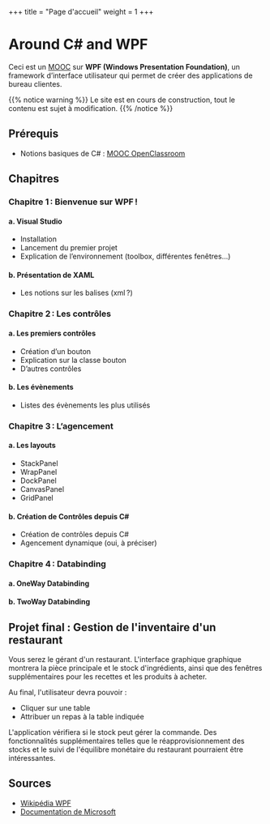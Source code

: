 +++
title = "Page d'accueil"
weight = 1
+++

# Around C# and WPF

Ceci est un [MOOC](https://fr.wikipedia.org/wiki/Massive_Open_Online_Course) sur **WPF (Windows Presentation Foundation)**, un framework d’interface utilisateur qui permet de créer des applications de bureau clientes.

{{% notice warning %}}
Le site est en cours de construction, tout le contenu est sujet à modification.
{{% /notice %}}


## Prérequis
 - Notions basiques de C# : [MOOC OpenClassroom](https://openclassrooms.com/fr/courses/1526901-apprenez-a-developper-en-c)

## Chapitres
### Chapitre 1 : Bienvenue sur WPF !
#### a. Visual Studio 
 - Installation 
 - Lancement du premier projet 
 - Explication de l’environnement (toolbox, différentes fenêtres…) 

#### b. Présentation de XAML 
 - Les notions sur les balises (xml ?)

### Chapitre 2 : Les contrôles 
#### a. Les premiers contrôles 
 - Création d’un bouton 
 - Explication sur la classe bouton 
 - D’autres contrôles 
#### b. Les évènements 
 - Listes des évènements les plus utilisés

### Chapitre 3 : L’agencement
#### a. Les layouts
 - StackPanel
 - WrapPanel
 - DockPanel
 - CanvasPanel
 - GridPanel
#### b. Création de Contrôles depuis C#
 - Création de contrôles depuis C#
 - Agencement dynamique (oui, à préciser) 

### Chapitre 4 : Databinding
#### a. OneWay Databinding
#### b. TwoWay Databinding 

## Projet final : Gestion de l'inventaire d'un restaurant

Vous serez le gérant d'un restaurant.
L'interface graphique graphique montrera la pièce principale et le stock d'ingrédients, ainsi que des fenêtres supplémentaires pour les recettes et les produits à acheter.

Au final, l'utilisateur devra pouvoir :
 - Cliquer sur une table
 - Attribuer un repas à la table indiquée

L'application vérifiera si le stock peut gérer la commande.
Des fonctionnalités supplémentaires telles que le réapprovisionnement des stocks et le suivi de l'équilibre monétaire du restaurant pourraient être intéressantes.

## Sources

 - [Wikipédia WPF](https://fr.wikipedia.org/wiki/Windows_Presentation_Foundation)
 - [Documentation de Microsoft](https://docs.microsoft.com/fr-fr/dotnet/framework/wpf/getting-started/)